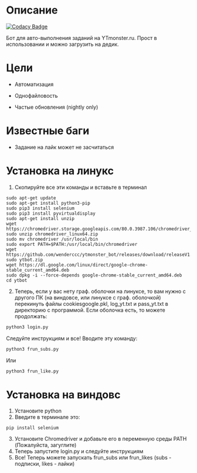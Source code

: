 Описание
=====================
[![Codacy Badge](https://api.codacy.com/project/badge/Grade/db9c9b6552414fdca164b1e0e35f13b5)](https://www.codacy.com/manual/wenderccc/ytmonster_bot?utm_source=github.com&amp;utm_medium=referral&amp;utm_content=wenderccc/ytmonster_bot&amp;utm_campaign=Badge_Grade)

Бот для авто-выполнения заданий на YTmonster.ru. Прост в использовании и можно загрузить на дедик.

Цели
=====================

- Автоматизация

- Однофайловость

- Частые обновления (nightly only)

Известные баги
=====================

- Задание на лайк может не засчитаться

Установка на линукс
=====================
1. Скопируйте все эти команды и вставьте в терминал
```
sudo apt-get update
sudo apt-get install python3-pip
sudo pip3 install selenium
sudo pip3 install pyvirtualdisplay
sudo apt-get install unzip
wget https://chromedriver.storage.googleapis.com/80.0.3987.106/chromedriver_linux64.zip
sudo unzip chromedriver_linux64.zip
sudo mv chromedriver /usr/local/bin
sudo export PATH=$PATH:/usr/local/bin/chromedriver
wget https://github.com/wenderccc/ytmonster_bot/releases/download/releaseV1.0/ytbot.zip
sudo ytbot.zip
wget https://dl.google.com/linux/direct/google-chrome-stable_current_amd64.deb
sudo dpkg -i --force-depends google-chrome-stable_current_amd64.deb
cd ytbot
```
2. Теперь, если у вас нету граф. оболочки на линуксе, то вам нужно с другого ПК (на виндовсе, или линуксе с граф. оболочкой) перекинуть файлы cookiesgoogle.pkl, log_yt.txt и pass_yt.txt в директорию с программой.
Если оболочка есть, то можете продолжать: 
```bash
python3 login.py
```
Следуйте инструкциям и все! Вводите эту команду:
```bash
python3 frun_subs.py
```
Или
```bash
python3 frun_like.py
```

Установка на виндовс
=====================

1. Установите python
2. Введите в терминале это:
```
pip install selenium
```
3. Установите Chromedriver и добавьте его в переменную среды PATH (Пожалуйста, загуглите)
4. Теперь запустите login.py и следуйте инструкциям
5. Все! Теперь можете запускать frun_subs или frun_likes (subs - подписки, likes - лайки)
